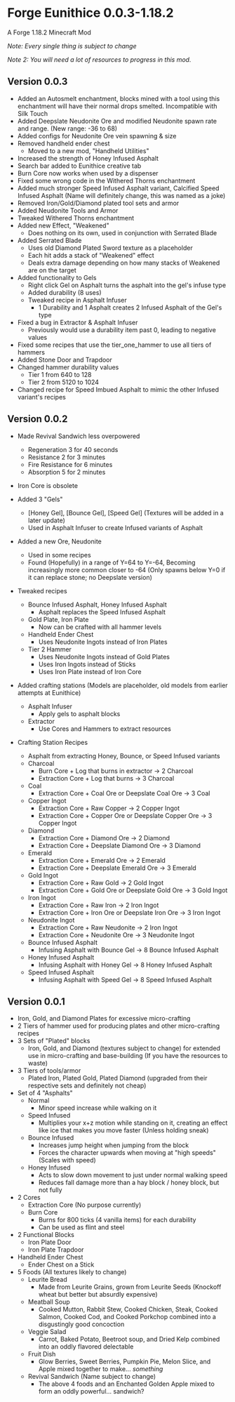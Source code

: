 # Forge Eunithice 0.0.3-1.18.2

A Forge 1.18.2 Minecraft Mod

_Note: Every single thing is subject to change_

_Note 2: You will need a lot of resources to progress in this mod._


## Version 0.0.3
- Added an Autosmelt enchantment, blocks mined with a tool using this enchantment will have their normal drops smelted. Incompatible with Silk Touch
- Added Deepslate Neudonite Ore and modified Neudonite spawn rate and range. (New range: -36 to 68)
- Added configs for Neudonite Ore vein spawning & size
- Removed handheld ender chest
  - Moved to a new mod, "Handheld Utilities"
- Increased the strength of Honey Infused Asphalt
- Search bar added to Eunithice creative tab
- Burn Core now works when used by a dispenser
- Fixed some wrong code in the Withered Thorns enchantment
- Added much stronger Speed Infused Asphalt variant, Calcified Speed Infused Asphalt (Name will definitely change, this was named as a joke)
- Removed Iron/Gold/Diamond plated tool sets and armor
- Added Neudonite Tools and Armor
- Tweaked Withered Thorns enchantment
- Added new Effect, "Weakened"
  - Does nothing on its own, used in conjunction with Serrated Blade
- Added Serrated Blade
  - Uses old Diamond Plated Sword texture as a placeholder 
  - Each hit adds a stack of "Weakened" effect
  - Deals extra damage depending on how many stacks of Weakened are on the target
- Added functionality to Gels
  - Right click Gel on Asphalt turns the asphalt into the gel's infuse type
  - Added durability (8 uses)
  - Tweaked recipe in Asphalt Infuser
    - 1 Durability and 1 Asphalt creates 2 Infused Asphalt of the Gel's type
- Fixed a bug in Extractor & Asphalt Infuser
  - Previously would use a durability item past 0, leading to negative values
- Fixed some recipes that use the tier_one_hammer to use all tiers of hammers
- Added Stone Door and Trapdoor
- Changed hammer durability values
  - Tier 1 from 640 to 128
  - Tier 2 from 5120 to 1024
- Changed recipe for Speed Imbued Asphalt to mimic the other Infused variant's recipes

## Version 0.0.2
- Made Revival Sandwich less overpowered
  - Regeneration 3 for 40 seconds
  - Resistance 2 for 3 minutes
  - Fire Resistance for 6 minutes
  - Absorption 5 for 2 minutes
- Iron Core is obsolete
- Added 3 "Gels"
  - [Honey Gel], [Bounce Gel], [Speed Gel] (Textures will be added in a later update)
  - Used in Asphalt Infuser to create Infused variants of Asphalt

- Added a new Ore, Neudonite
  - Used in some recipes
  - Found (Hopefully) in a range of Y=64 to Y=-64, Becoming increasingly more common closer to -64 (Only spawns below Y=0 if it can replace stone; no Deepslate version)
- Tweaked recipes
  - Bounce Infused Asphalt, Honey Infused Asphalt
    - Asphalt replaces the Speed Infused Asphalt
  - Gold Plate, Iron Plate
    - Now can be crafted with all hammer levels
  - Handheld Ender Chest
    - Uses Neudonite Ingots instead of Iron Plates
  - Tier 2 Hammer
    - Uses Neudonite Ingots instead of Gold Plates
    - Uses Iron Ingots instead of Sticks
    - Uses Iron Plate instead of Iron Core
- Added crafting stations (Models are placeholder, old models from earlier attempts at Eunithice)
  - Asphalt Infuser
    - Apply gels to asphalt blocks
  - Extractor
    - Use Cores and Hammers to extract resources
- Crafting Station Recipes
  - Asphalt from extracting Honey, Bounce, or Speed Infused variants
  - Charcoal
    - Burn Core + Log that burns in extractor -> 2 Charcoal
    - Extraction Core + Log that burns -> 3 Charcoal
  - Coal
    - Extraction Core + Coal Ore or Deepslate Coal Ore -> 3 Coal
  - Copper Ingot
    - Extraction Core + Raw Copper -> 2 Copper Ingot
    - Extraction Core + Copper Ore or Deepslate Copper Ore -> 3 Copper Ingot
  - Diamond
    - Extraction Core + Diamond Ore -> 2 Diamond
    - Extraction Core + Deepslate Diamond Ore -> 3 Diamond
  - Emerald
    - Extraction Core + Emerald Ore -> 2 Emerald
    - Extraction Core + Deepslate Emerald Ore -> 3 Emerald
  - Gold Ingot
    - Extraction Core + Raw Gold -> 2 Gold Ingot
    - Extraction Core + Gold Ore or Deepslate Gold Ore -> 3 Gold Ingot
  - Iron Ingot
    - Extraction Core + Raw Iron -> 2 Iron Ingot
    - Extraction Core + Iron Ore or Deepslate Iron Ore -> 3 Iron Ingot
  - Neudonite Ingot
    - Extraction Core + Raw Neudonite -> 2 Iron Ingot
    - Extraction Core + Neudonite Ore -> 3 Neudonite Ingot
  - Bounce Infused Asphalt
    - Infusing Asphalt with Bounce Gel -> 8 Bounce Infused Asphalt
  - Honey Infused Asphalt
    - Infusing Asphalt with Honey Gel -> 8 Honey Infused Asphalt
  - Speed Infused Asphalt
    - Infusing Asphalt with Speed Gel -> 8 Speed Infused Asphalt

## Version 0.0.1

- Iron, Gold, and Diamond Plates for excessive micro-crafting
- 2 Tiers of hammer used for producing plates and other micro-crafting recipes
- 3 Sets of "Plated" blocks
  - Iron, Gold, and Diamond (textures subject to change) for extended use in micro-crafting and base-building (If you have the resources to waste)
- 3 Tiers of tools/armor
  - Plated Iron, Plated Gold, Plated Diamond (upgraded from their respective sets and definitely not cheap)
- Set of 4 "Asphalts"
  - Normal 
    - Minor speed increase while walking on it
  - Speed Infused
    - Multiplies your x+z motion while standing on it, creating an effect like ice that makes you move faster (Unless holding sneak)
  - Bounce Infused
    - Increases jump height when jumping from the block
    - Forces the character upwards when moving at "high speeds" (Scales with speed)
  - Honey Infused
    - Acts to slow down movement to just under normal walking speed
    - Reduces fall damage more than a hay block / honey block, but not fully
- 2 Cores
  - Extraction Core (No purpose currently)
  - Burn Core
    - Burns for 800 ticks (4 vanilla items) for each durability
    - Can be used as flint and steel
- 2 Functional Blocks
  - Iron Plate Door
  - Iron Plate Trapdoor
- Handheld Ender Chest
  - Ender Chest on a Stick
- 5 Foods (All textures likely to change)
  - Leurite Bread
    - Made from Leurite Grains, grown from Leurite Seeds (Knockoff wheat but better but absurdly expensive)
  - Meatball Soup
    - Cooked Mutton, Rabbit Stew, Cooked Chicken, Steak, Cooked Salmon, Cooked Cod, and Cooked Porkchop combined into a disgustingly good concoction
  - Veggie Salad
    - Carrot, Baked Potato, Beetroot soup, and Dried Kelp combined into an oddly flavored delectable
  - Fruit Dish
    - Glow Berries, Sweet Berries, Pumpkin Pie, Melon Slice, and Apple mixed together to make... _something_
  - Revival Sandwich (Name subject to change)
    - The above 4 foods and an Enchanted Golden Apple mixed to form an oddly powerful... sandwich?
